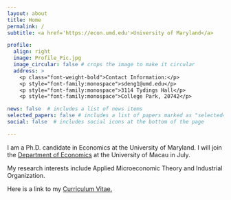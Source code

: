 ```yaml
---
layout: about
title: Home
permalink: /
subtitle: <a href='https://econ.umd.edu'>University of Maryland</a>

profile:
  align: right
  image: Profile_Pic.jpg
  image_circular: false # crops the image to make it circular
  address: >
    <p class="font-weight-bold">Contact Information:</p>
    <p style="font-family:monospace">sdeng1@umd.edu</p>
    <p style="font-family:monospace">3114 Tydings Hall</p>
    <p style="font-family:monospace">College Park, 20742</p>

news: false  # includes a list of news items
selected_papers: false # includes a list of papers marked as "selected={true}"
social: false  # includes social icons at the bottom of the page

---
```


<!-- <img src="/assets/img/prof_pic.jpg" alt="Pic Not Found" style="float: left; padding-right:10px; height: 200px; width:200px;"/> -->

I am a Ph.D. candidate in Economics at the University of Maryland. I will join the 
<a href='https://econ.fss.um.edu.mo/'>Department of Economics</a>
 at the University of Macau in July. 

My research interests include Applied Microeconomic Theory and Industrial Organization. 

Here is a link to my
<a href='assets/pdf/CV_DENG_SHANGLYU.pdf'>
        Curriculum Vitae.
</a>
    




